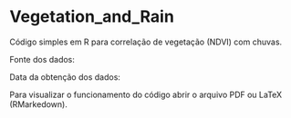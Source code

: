# Vegetation_and_Rain

Código simples em R para correlação de vegetação (NDVI) com chuvas.

Fonte dos dados:

Data da obtenção dos dados:

Para visualizar o funcionamento do código abrir o arquivo PDF ou LaTeX (RMarkedown).
